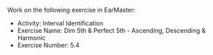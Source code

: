 Work on the following exercise in EarMaster:
- Activity: Interval Identification
- Exercise Name: Dim 5th & Perfect 5th - Ascending, Descending & Harmonic
- Exercise Number: 5.4
